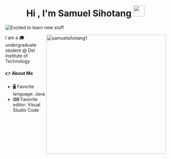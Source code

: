 <h1 align="center"><b>Hi , I'm Samuel Sihotang </b><img src="https://media.giphy.com/media/hvRJCLFzcasrR4ia7z/giphy.gif" width="35"></h1>

<img src="https://readme-typing-svg.demolab.com?font=Cairo+Play&color=70A5FD&size=23&pause=500&height=50&lines=Excited+to+learn+new+stuff;Problem+Solver+and+Creative;Proficient in Java and C" alt="Excited to learn new stuff"/>

<a href="https://github.com/samuelsihotang1/"><img src="https://github-readme-stats.vercel.app/api/top-langs?username=samuelsihotang1&theme=tokyonight&layout=compact&hide_border=true" width="375" align=right alt="samuelsihotang1"/></a>

I am a 🎓 undergraduate student @ Del Institute of Technology

#### 👉 About Me

- 🖥 Favorite language: Java
- ⌨ Favorite editor: Visual Studio Code
